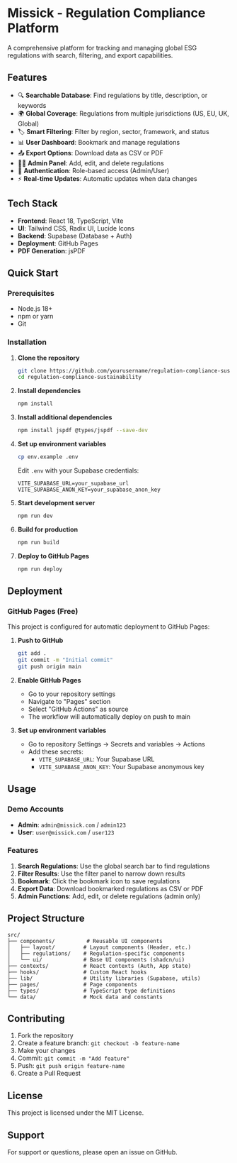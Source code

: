 # Missick - Regulation Compliance Platform

A comprehensive platform for tracking and managing global ESG regulations with search, filtering, and export capabilities.

## Features

- 🔍 **Searchable Database**: Find regulations by title, description, or keywords
- 🌍 **Global Coverage**: Regulations from multiple jurisdictions (US, EU, UK, Global)
- 🏷️ **Smart Filtering**: Filter by region, sector, framework, and status
- 📊 **User Dashboard**: Bookmark and manage regulations
- 📤 **Export Options**: Download data as CSV or PDF
- 👨‍💼 **Admin Panel**: Add, edit, and delete regulations
- 🔐 **Authentication**: Role-based access (Admin/User)
- ⚡ **Real-time Updates**: Automatic updates when data changes

## Tech Stack

- **Frontend**: React 18, TypeScript, Vite
- **UI**: Tailwind CSS, Radix UI, Lucide Icons
- **Backend**: Supabase (Database + Auth)
- **Deployment**: GitHub Pages
- **PDF Generation**: jsPDF

## Quick Start

### Prerequisites

- Node.js 18+
- npm or yarn
- Git

### Installation

1. **Clone the repository**
   ```bash
   git clone https://github.com/yourusername/regulation-compliance-sustainability.git
   cd regulation-compliance-sustainability
   ```

2. **Install dependencies**
   ```bash
   npm install
   ```

3. **Install additional dependencies**
   ```bash
   npm install jspdf @types/jspdf --save-dev
   ```

4. **Set up environment variables**
   ```bash
   cp env.example .env
   ```
   
   Edit `.env` with your Supabase credentials:
   ```env
   VITE_SUPABASE_URL=your_supabase_url
   VITE_SUPABASE_ANON_KEY=your_supabase_anon_key
   ```

5. **Start development server**
   ```bash
   npm run dev
   ```

6. **Build for production**
   ```bash
   npm run build
   ```

7. **Deploy to GitHub Pages**
   ```bash
   npm run deploy
   ```

## Deployment

### GitHub Pages (Free)

This project is configured for automatic deployment to GitHub Pages:

1. **Push to GitHub**
   ```bash
   git add .
   git commit -m "Initial commit"
   git push origin main
   ```

2. **Enable GitHub Pages**
   - Go to your repository settings
   - Navigate to "Pages" section
   - Select "GitHub Actions" as source
   - The workflow will automatically deploy on push to main

3. **Set up environment variables**
   - Go to repository Settings → Secrets and variables → Actions
   - Add these secrets:
     - `VITE_SUPABASE_URL`: Your Supabase URL
     - `VITE_SUPABASE_ANON_KEY`: Your Supabase anonymous key

## Usage

### Demo Accounts

- **Admin**: `admin@missick.com` / `admin123`
- **User**: `user@missick.com` / `user123`

### Features

1. **Search Regulations**: Use the global search bar to find regulations
2. **Filter Results**: Use the filter panel to narrow down results
3. **Bookmark**: Click the bookmark icon to save regulations
4. **Export Data**: Download bookmarked regulations as CSV or PDF
5. **Admin Functions**: Add, edit, or delete regulations (admin only)

## Project Structure

```
src/
├── components/          # Reusable UI components
│   ├── layout/         # Layout components (Header, etc.)
│   ├── regulations/    # Regulation-specific components
│   └── ui/             # Base UI components (shadcn/ui)
├── contexts/           # React contexts (Auth, App state)
├── hooks/              # Custom React hooks
├── lib/                # Utility libraries (Supabase, utils)
├── pages/              # Page components
├── types/              # TypeScript type definitions
└── data/               # Mock data and constants
```

## Contributing

1. Fork the repository
2. Create a feature branch: `git checkout -b feature-name`
3. Make your changes
4. Commit: `git commit -m "Add feature"`
5. Push: `git push origin feature-name`
6. Create a Pull Request

## License

This project is licensed under the MIT License.

## Support

For support or questions, please open an issue on GitHub.